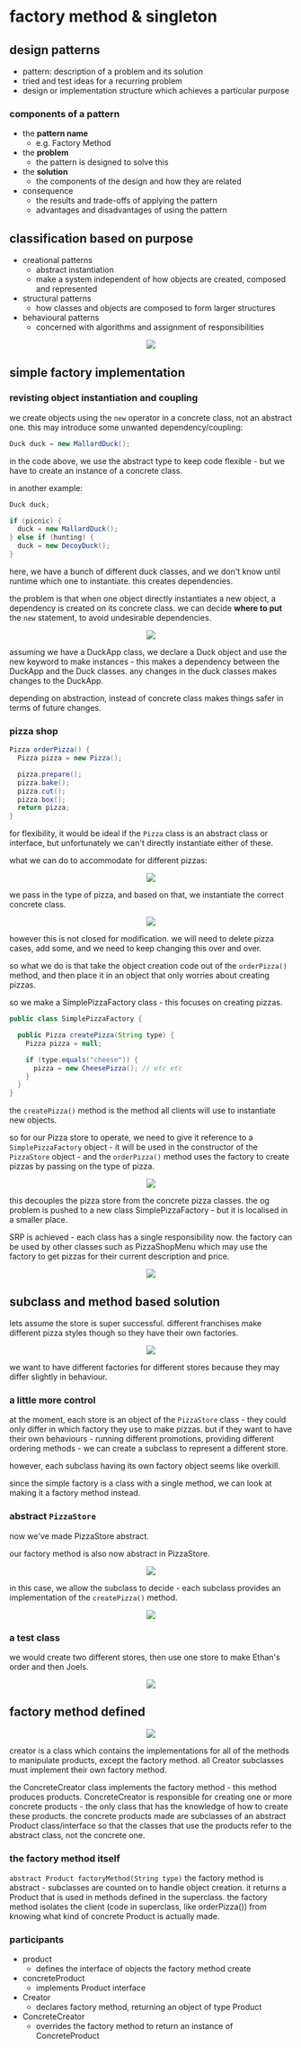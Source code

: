 # factory method & singleton

## design patterns

- pattern: description of a problem and its solution
- tried and test ideas for a recurring problem
- design or implementation structure which achieves a particular purpose

### components of a pattern

- the **pattern name**
  - e.g. Factory Method
- the **problem**
  - the pattern is designed to solve this
- the **solution**
  - the components of the design and how they are related
- consequence
  - the results and trade-offs of applying the pattern
  - advantages and disadvantages of using the pattern

## classification based on purpose

- creational patterns
  - abstract instantiation
  - make a system independent of how objects are created, composed and represented
- structural patterns
  - how classes and objects are composed to form larger structures
- behavioural patterns
  - concerned with algorithms and assignment of responsibilities

<p align="center">
    <img src="https://github.com/infernocadet/soft2201/blob/main/mdgraphics/dp.png" width="auto" height="auto">
</p>

## simple factory implementation

### revisting object instantiation and coupling

we create objects using the `new` operator in a concrete class, not an abstract one. this may introduce some unwanted dependency/coupling:

```java
Duck duck = new MallardDuck();
```

in the code above, we use the abstract type to keep code flexible - but we have to create an instance of a concrete class.

in another example:

```java
Duck duck;

if (picnic) {
  duck = new MallardDuck();
} else if (hunting) {
  duck = new DecoyDuck();
}
```

here, we have a bunch of different duck classes, and we don't know until runtime which one to instantiate. this creates dependencies.

the problem is that when one object directly instantiates a new object, a dependency is created on its concrete class. we can decide **where to put** the `new` statement, to avoid undesirable dependencies.

<p align="center">
    <img src="https://github.com/infernocadet/soft2201/blob/main/mdgraphics/depe.png" width="auto" height="auto">
</p>

assuming we have a DuckApp class, we declare a Duck object and use the new keyword to make instances - this makes a dependency between the DuckApp and the Duck classes. any changes in the duck classes makes changes to the DuckApp.

depending on abstraction, instead of concrete class makes things safer in terms of future changes.

### pizza shop

```java
Pizza orderPizza() {
  Pizza pizza = new Pizza();

  pizza.prepare();
  pizza.bake();
  pizza.cut();
  pizza.box();
  return pizza;
}
```

for flexibility, it would be ideal if the `Pizza` class is an abstract class or interface, but unfortunately we can't directly instantiate either of these.

what we can do to accommodate for different pizzas:

<p align="center">
    <img src="https://github.com/infernocadet/soft2201/blob/main/mdgraphics/pizza.png" width="auto" height="auto">
</p>

we pass in the type of pizza, and based on that, we instantiate the correct concrete class.

<p align="center">
    <img src="https://github.com/infernocadet/soft2201/blob/main/mdgraphics/uh.png" width="auto" height="auto">
</p>

however this is not closed for modification. we will need to delete pizza cases, add some, and we need to keep changing this over and over.

so what we do is that take the object creation code out of the `orderPizza()` method, and then place it in an object that only worries about creating pizzas.

so we make a SimplePizzaFactory class - this focuses on creating pizzas.

```java
public class SimplePizzaFactory {

  public Pizza createPizza(String type) {
    Pizza pizza = null;

    if (type.equals("cheese")) {
      pizza = new CheesePizza(); // etc etc
    }
  }
}
```

the `createPizza()` method is the method all clients will use to instantiate new objects.

so for our Pizza store to operate, we need to give it reference to a `SimplePizzaFactory` object - it will be used in the constructor of the `PizzaStore` object - and the `orderPizza()` method uses the factory to create pizzas by passing on the type of pizza.

<p align="center">
    <img src="https://github.com/infernocadet/soft2201/blob/main/mdgraphics/piz.png" width="auto" height="auto">
</p>

this decouples the pizza store from the concrete pizza classes. the og problem is pushed to a new class SimplePizzaFactory - but it is localised in a smaller place.

SRP is achieved - each class has a single responsibility now. the factory can be used by other classes such as PizzaShopMenu which may use the factory to get pizzas for their current description and price.

<p align="center">
    <img src="https://github.com/infernocadet/soft2201/blob/main/mdgraphics/za.png" width="auto" height="auto">
</p>

## subclass and method based solution

lets assume the store is super successful. different franchises make different pizza styles though so they have their own factories.

<p align="center">
    <img src="https://github.com/infernocadet/soft2201/blob/main/mdgraphics/ny.png" width="auto" height="auto">
</p>

we want to have different factories for different stores because they may differ slightly in behaviour.

### a little more control

at the moment, each store is an object of the `PizzaStore` class - they could only differ in which factory they use to make pizzas. but if they want to have their own behaviours - running different promotions, providing different ordering methods - we can create a subclass to represent a different store.

however, each subclass having its own factory object seems like overkill.

since the simple factory is a class with a single method, we can look at making it a factory method instead.

### abstract `PizzaStore`

now we've made PizzaStore abstract.

our factory method is also now abstract in PizzaStore.

<p align="center">
    <img src="https://github.com/infernocadet/soft2201/blob/main/mdgraphics/suc.png" width="auto" height="auto">
</p>

in this case, we allow the subclass to decide - each subclass provides an implementation of the `createPizza()` method.

<p align="center">
    <img src="https://github.com/infernocadet/soft2201/blob/main/mdgraphics/chi.png" width="auto" height="auto">
</p>

### a test class

we would create two different stores, then use one store to make Ethan's order and then Joels.

<p align="center">
    <img src="https://github.com/infernocadet/soft2201/blob/main/mdgraphics/ptest.png" width="auto" height="auto">
</p>

## factory method defined

<p align="center">
    <img src="https://github.com/infernocadet/soft2201/blob/main/mdgraphics/fms.png" width="auto" height="auto">
</p>

creator is a class which contains the implementations for all of the methods to manipulate products, except the factory method. all Creator subclasses must implement their own factory method.

the ConcreteCreator class implements the factory method - this method produces products. ConcreteCreator is responsible for creating one or more concrete products - the only class that has the knowledge of how to create these products. the concrete products made are subclasses of an abstract Product class/interface so that the classes that use the products refer to the abstract class, not the concrete one.

### the factory method itself

`abstract Product factoryMethod(String type)` the factory method is abstract - subclasses are counted on to handle object creation. it returns a Product that is used in methods defined in the superclass. the factory method isolates the client (code in superclass, like orderPizza()) from knowing what kind of concrete Product is actually made.

### participants

- product
  - defines the interface of objects the factory method create
- concreteProduct
  - implements Product interface
- Creator
  - declares factory method, returning an object of type Product
- ConcreteCreator
  - overrides the factory method to return an instance of ConcreteProduct
